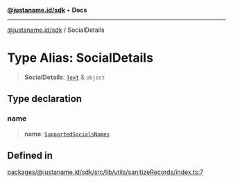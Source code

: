 [**@justaname.id/sdk**](../README.md) • **Docs**

***

[@justaname.id/sdk](../globals.md) / SocialDetails

# Type Alias: SocialDetails

> **SocialDetails**: [`Text`](../interfaces/Text.md) & `object`

## Type declaration

### name

> **name**: [`SupportedSocialsNames`](SupportedSocialsNames.md)

## Defined in

[packages/@justaname.id/sdk/src/lib/utils/sanitizeRecords/index.ts:7](https://github.com/JustaName-id/JustaName-sdk/blob/dc845c10af242e3ca87d95ef392516ac0bfa8b95/packages/@justaname.id/sdk/src/lib/utils/sanitizeRecords/index.ts#L7)
